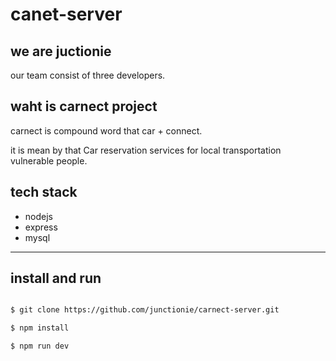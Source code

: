 # canet-server

## we are juctionie

our team consist of three developers.

## waht is carnect project

carnect is compound word that car + connect.

it is mean by that Car reservation services for local transportation vulnerable people.

## tech stack

- nodejs
- express
- mysql

---

## install and run

```bash

$ git clone https://github.com/junctionie/carnect-server.git

$ npm install

$ npm run dev

```